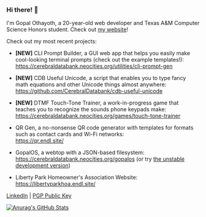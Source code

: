 ### Hi there! 👋

I'm Gopal Othayoth, a 20-year-old web developer and Texas A&M Computer Science Honors student. Check out [my website](https://cerebraldatabank.neocities.org/)!

Check out my most recent projects:

- **[NEW]** CLI Prompt Builder, a GUI web app that helps you easily make cool-looking terminal prompts (check out the example templates!):  
  <https://cerebraldatabank.neocities.org/utilities/cli-prompt-gen>

- **[NEW]** CDB Useful Unicode, a script that enables you to type fancy math equations and other Unicode things almost anywhere:  
  <https://github.com/CerebralDatabank/cdb-useful-unicode>

- **[NEW]** DTMF Touch-Tone Trainer, a work-in-progress game that teaches you to recognize the sounds phone keypads make:  
  <https://cerebraldatabank.neocities.org/games/touch-tone-trainer>

- QR Gen, a no-nonsense QR code generator with templates for formats such as contact cards and Wi-Fi networks:  
  <https://qr.endl.site/>

- GopalOS, a webtop with a JSON-based filesystem:  
  <https://cerebraldatabank.neocities.org/gopalos> (or try [the unstable development version](https://cerebraldatabank.neocities.org/gopalos-unstable))

- Liberty Park Homeowner's Association Website:  
  <https://libertyparkhoa.endl.site/>

[LinkedIn](https://www.linkedin.com/in/gopal-othayoth-74164620b/) | [PGP Public Key](https://cerebraldatabank.neocities.org/cerebraldatabank_pgp.txt)

[![Anurag's GitHub Stats](https://github-readme-stats.vercel.app/api?username=CerebralDatabank&theme=dark&show_icons=true)](https://github.com/anuraghazra/github-readme-stats)
